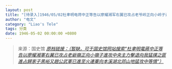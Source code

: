 ```yaml
---
layout: post
title: "[待录入]1946/05/02杜聿明电蒋中正等告以廖耀湘军右翼已攻占老爷岭正向小岭子进攻中央主力击退向我猛扑之匪进占归家子黑峪又赵公武军已进至火连寨向本溪湖北郊山地猛攻中等情"
author: "电文"
category: "Liao's Tele"
tags: 分类
date: 1946-05-02 00:00:00 +0800
---
```

> 来源：国史馆 [*原档链接：（暂缺，可于国史馆网站搜索“杜聿明電蔣中正等告以廖耀湘軍右翼已攻占老爺嶺正向小嶺子進攻中央主力擊退向我猛撲之匪進占歸家子黑峪又趙公武軍已進至火連寨向本溪湖北郊山地猛攻中等情“）*]()
